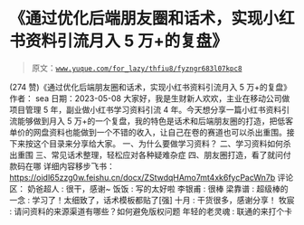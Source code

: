 # 《通过优化后端朋友圈和话术，实现小红书资料引流月入 5 万+的复盘》

> 原文：[`www.yuque.com/for_lazy/thfiu8/fyzngr683l07kpc8`](https://www.yuque.com/for_lazy/thfiu8/fyzngr683l07kpc8)

<ne-h2 id="1f0f75f1" data-lake-id="1f0f75f1"><ne-heading-ext><ne-heading-anchor></ne-heading-anchor><ne-heading-fold></ne-heading-fold></ne-heading-ext><ne-heading-content><ne-text id="u5f0e5026">(274 赞)《通过优化后端朋友圈和话术，实现小红书资料引流月入 5 万+的复盘》</ne-text></ne-heading-content></ne-h2> <ne-p id="ud3eb8594" data-lake-id="ud3eb8594"><ne-text id="u04db6a64">作者： sea</ne-text></ne-p> <ne-p id="uaf4fac4b" data-lake-id="uaf4fac4b"><ne-text id="u5b9c132c">日期：2023-05-08</ne-text></ne-p> <ne-p id="u0e706470" data-lake-id="u0e706470"><ne-text id="ua5373cfd">大家好，我是生财新人欢欢，主业在移动公司做项目管理 5 年，副业做小红书学习资料引流 4 年。今天想分享一篇小红书资料引流能够做到月入 5 万+的一个复盘，我的特色是话术和后端朋友圈的打造，把低客单价的网盘资料也能做到一个不错的收入，让自己在卷的赛道也可以杀出重围。接下来按这个目录来分享给大家。</ne-text></ne-p> <ne-p id="u028ae4da" data-lake-id="u028ae4da"><ne-text id="uc5618c31" ne-bold="true">一、为什么要做学习资料？</ne-text></ne-p> <ne-p id="u320cf260" data-lake-id="u320cf260"><ne-text id="u63dae1d1" ne-bold="true">二、学习资料如何杀出重围</ne-text></ne-p> <ne-p id="ub064ad2a" data-lake-id="ub064ad2a"><ne-text id="u012f6c6a" ne-bold="true">三、常见话术整理，轻松应对各种疑难杂症</ne-text></ne-p> <ne-p id="ua58def11" data-lake-id="ua58def11"><ne-text id="u257e31d3" ne-bold="true">四、朋友圈打造，看了就问付款码在哪</ne-text></ne-p> <ne-p id="u83a20130" data-lake-id="u83a20130"><ne-text id="uefcd50e4" ne-bold="true">详细内容移步飞书</ne-text><ne-text id="u5faa1127" ne-bold="true">：</ne-text>[<ne-text id="udd4064c9">https://oidl65zzg0w.feishu.cn/docx/ZStwdqHAmo7mt4xk6fycPacWn7b</ne-text>](https://oidl65zzg0w.feishu.cn/docx/ZStwdqHAmo7mt4xk6fycPacWn7b)</ne-p> <ne-hole id="u7aad22ca" data-lake-id="u7aad22ca"><ne-card data-card-name="hr" data-card-type="block" id="dF3X2" data-event-boundary="card"><ne-p id="u30c04155" data-lake-id="u30c04155"><ne-text id="ue8114e7e">评论区：</ne-text></ne-p> <ne-p id="u62a204fa" data-lake-id="u62a204fa"><ne-text id="uc3e8f99d">奶爸超人 : 很干，感谢~</ne-text> <ne-text id="u5e18ab9e">饭饭 : 写的太好啦</ne-text> <ne-text id="uacff998a">李银甫 : 很棒</ne-text> <ne-text id="u90c89866">梁靠谱 : 超级棒的</ne-text> <ne-text id="uc5783bc1">一念 : 学习了！太细致了，话术模板都贴了[强]</ne-text> <ne-text id="ub6a9369c">十月 : 干货很多，感谢分享！</ne-text> <ne-text id="ubfd4ae22">牧宸 : 请问资料的来源渠道有哪些？如何避免版权问题</ne-text> <ne-text id="u3fe88a35">年轻的老灵魂 : 联通的来打个卡</ne-text></ne-p></ne-card></ne-hole>